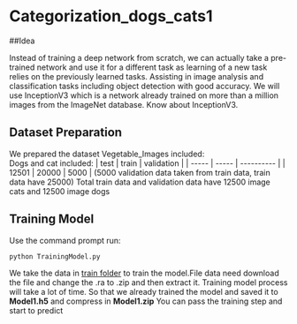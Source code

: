 # Categorization_dogs_cats1

##Idea

Instead of training a deep network from scratch, we can actually take a pre-trained network and use it for a different task as learning of a new task relies on the previously learned tasks.
Assisting in image analysis and classification tasks including object detection with good accuracy.
We will use InceptionV3 which is a network already trained on more than a million images from the ImageNet database. Know about InceptionV3.


## Dataset Preparation
 We prepared the dataset Vegetable_Images included: <br />
  Dogs and cat included:
| test  | train | validation |
| ----- | ----- | ---------- |
| 12501  | 20000 | 5000 |
(5000 validation data taken from train data, train data have 25000)
Total train data and validation data have 12500 image cats and 12500 image dogs
## Training Model
Use the command prompt run:
```
python TrainingModel.py
```
We take the data in [train folder](https://drive.google.com/drive/folders/1W8jIuoUJHTzccDXmxXTIbWApG5rq9w1m?usp=sharing) to train the model.File data need download the file and change the .ra to .zip and then extract it.
Training model process will take a lot of time. So that we already trained the model and saved it to **Model1.h5** and compress in **Model1.zip** You can pass the training step and start to predict











